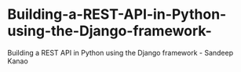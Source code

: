 # Building-a-REST-API-in-Python-using-the-Django-framework-
Building a REST API in Python using the Django framework  - Sandeep Kanao
